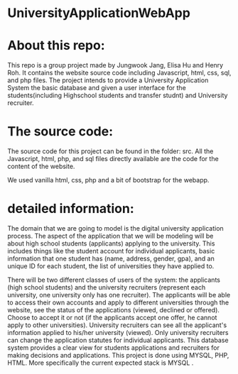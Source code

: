 ﻿# UniversityApplicationWebApp
 
# About this repo:
This repo is a group project made by Jungwook Jang, Elisa Hu and Henry Roh.
It contains the website source code including Javascript, html, css, sql, and php files. The project intends to provide a University Application System the basic database and given a user interface for the students(including Highschool students and transfer studnt) and University recruiter.

# The source code:
The source code for this project can be found in the folder: src. All the Javascript, html, php, and sql files directly available are the code for the content of the website. 

We used vanilla html, css, php and a bit of bootstrap for the webapp. 

# detailed information:
The domain that we are going to model is the digital university application process. The aspect of the application that we will be modeling will be about high school students (applicants) applying to the university. This includes things like the student account for individual applicants, basic information that one student has (name, address, gender, gpa), and an unique ID for each student, the list of universities they have applied to.

There will be two different classes of users of the system: the applicants (high school students) and the university recruiters (represent each university, one university only has one recruiter). The applicants will be able to access their own accounts and apply to different universities through the website, see the status of the applications (viewed, declined or offered). Choose to accept it or not (if the applicants accept one offer, he cannot apply to other universities). University recruiters can see all the applicant's information applied to his/her university (viewed). Only university recruiters can change the application statutes for individual applicants. This database system provides a clear view for students applications and recruiters for making decisions and applications. This project is done using MYSQL, PHP, HTML. More specifically the current expected stack is MYSQL . 
